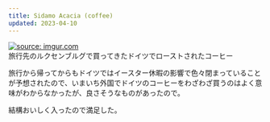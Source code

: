 ```yaml
---
title: Sidamo Acacia (coffee)
updated: 2023-04-10
---
```


<a href="https://imgur.com/H7emWyZ"><img src="https://i.imgur.com/H7emWyZ.png" title="source: imgur.com" /></a>  
旅行先のルクセンブルグで買ってきたドイツでローストされたコーヒー

旅行から帰ってからもドイツではイースター休暇の影響で色々閉まっていることが予想されたので、いまいち外国でドイツのコーヒーをわざわざ買うのはよく意味がわからなかったが、良さそうなものがあったので。

結構おいしく入ったので満足した。
